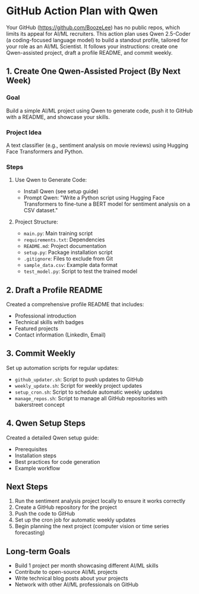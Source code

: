 # GitHub Action Plan with Qwen

Your GitHub (https://github.com/BoozeLee) has no public repos, which limits its appeal for AI/ML recruiters. This action plan uses Qwen 2.5-Coder (a coding-focused language model) to build a standout profile, tailored for your role as an AI/ML Scientist. It follows your instructions: create one Qwen-assisted project, draft a profile README, and commit weekly.

## 1. Create One Qwen-Assisted Project (By Next Week)

### Goal
Build a simple AI/ML project using Qwen to generate code, push it to GitHub with a README, and showcase your skills.

### Project Idea
A text classifier (e.g., sentiment analysis on movie reviews) using Hugging Face Transformers and Python.

### Steps
1. Use Qwen to Generate Code:
   - Install Qwen (see setup guide)
   - Prompt Qwen: "Write a Python script using Hugging Face Transformers to fine-tune a BERT model for sentiment analysis on a CSV dataset."

2. Project Structure:
   - `main.py`: Main training script
   - `requirements.txt`: Dependencies
   - `README.md`: Project documentation
   - `setup.py`: Package installation script
   - `.gitignore`: Files to exclude from Git
   - `sample_data.csv`: Example data format
   - `test_model.py`: Script to test the trained model

## 2. Draft a Profile README

Created a comprehensive profile README that includes:
- Professional introduction
- Technical skills with badges
- Featured projects
- Contact information (LinkedIn, Email)

## 3. Commit Weekly

Set up automation scripts for regular updates:
- `github_updater.sh`: Script to push updates to GitHub
- `weekly_update.sh`: Script for weekly project updates
- `setup_cron.sh`: Script to schedule automatic weekly updates
- `manage_repos.sh`: Script to manage all GitHub repositories with bakerstreet concept

## 4. Qwen Setup Steps

Created a detailed Qwen setup guide:
- Prerequisites
- Installation steps
- Best practices for code generation
- Example workflow

## Next Steps

1. Run the sentiment analysis project locally to ensure it works correctly
2. Create a GitHub repository for the project
3. Push the code to GitHub
4. Set up the cron job for automatic weekly updates
5. Begin planning the next project (computer vision or time series forecasting)

## Long-term Goals

- Build 1 project per month showcasing different AI/ML skills
- Contribute to open-source AI/ML projects
- Write technical blog posts about your projects
- Network with other AI/ML professionals on GitHub